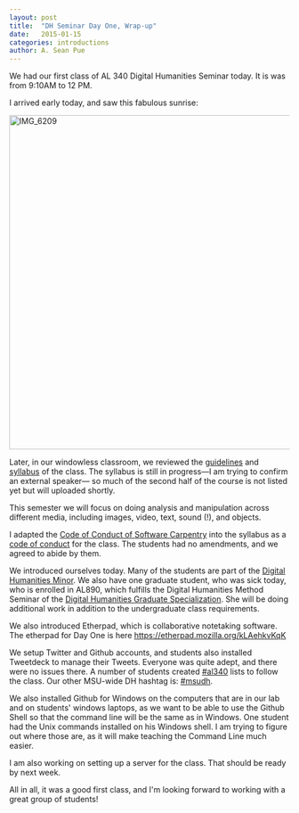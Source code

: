 ```yaml
---
layout: post
title:  "DH Seminar Day One, Wrap-up"
date:   2015-01-15
categories: introductions
author: A. Sean Pue
---
```


We had our first class of AL 340 Digital Humanities Seminar today.
It is was from 9:10AM to 12 PM.

I arrived early today, and saw this fabulous sunrise:

<a href="https://www.flickr.com/photos/129471681@N03/16107677198" title="IMG_6209 by Sean Pue, on Flickr"><img src="https://farm8.staticflickr.com/7582/16107677198_f23ba5618f_c.jpg" width="800" height="600" alt="IMG_6209"></a>

Later, in our windowless classroom, we reviewed the [guidelines] and [syllabus] of the class. The
syllabus is still in progress—I am trying to confirm an external speaker—
so much of the second half of the course is not listed yet but will uploaded shortly.

This semester we will focus on doing analysis and manipulation across different media,
including images, video, text, sound (!), and objects.

I adapted the [Code of Conduct of Software Carpentry]
into the syllabus as a [code of conduct] for the class. The students had no
amendments, and we agreed to abide by them.

We introduced ourselves today. Many of the students are part of the
[Digital Humanities Minor]. We also have one graduate student, who was sick today, who
is enrolled in AL890, which fulfills the Digital Humanities Method Seminar of
the [Digital Humanities Graduate Specialization]. She will be doing additional work in addition to the undergraduate class requirements.

We also introduced Etherpad, which is collaborative notetaking software. The etherpad
for Day One is here https://etherpad.mozilla.org/kLAehkvKqK

We setup Twitter and Github accounts, and students also installed Tweetdeck to manage
their Tweets. Everyone was quite adept, and there were no issues there. A number of students
created [#al340] lists to follow the class. Our other MSU-wide DH hashtag is: [#msudh].

We also installed Github for Windows on the computers that are in our lab and on students' windows laptops, as we want to be able to use the Github Shell so that the command line will be the same as in Windows. One student had the Unix commands installed on his Windows shell. I am trying to figure out where those are, as it will make teaching the Command Line much easier.

I am also working on setting up a server for the class. That should be ready by next week.  

All in all, it was a good first class, and I'm looking forward to working with a great group of students!


[code of conduct]: /al340/guidelines#code-of-conduct

[Digital Humanities Minor]: http://dh.cal.msu.edu/index.php/curriculum/undergrad/digital-humanities-minor/
[Digital Humanities Graduate Specialization]: http://dh.cal.msu.edu/index.php/curriculum/graduate-specialization/
[guidelines]: /al340/guidelines
[syllabus]: /al340/syllabus
[Code of Conduct of Software Carpentry]: http://software-carpentry.org/conduct.html
[#al340]: https://twitter.com/#al340
[#msudh]: https://twitter.com/#msudh
